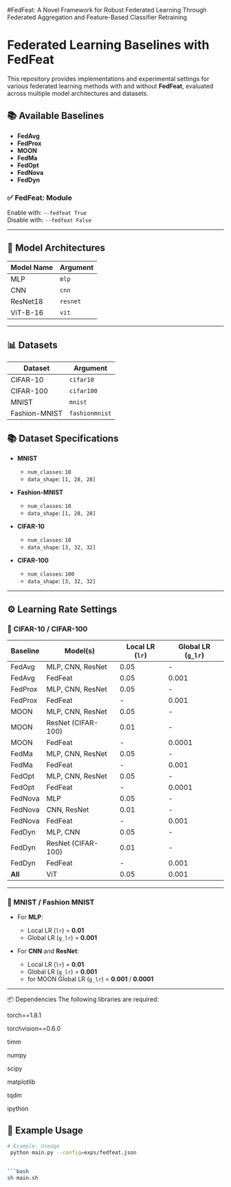 #FedFeat: A Novel Framework for Robust Federated Learning Through Federated Aggregation and Feature-Based Classifier Retraining 

# Federated Learning Baselines with FedFeat

This repository provides implementations and experimental settings for various federated learning methods with and without **FedFeat**, evaluated across multiple model architectures and datasets.

## 📚 Available Baselines

- **FedAvg**
- **FedProx**
- **MOON**
- **FedMa**
- **FedOpt**
- **FedNova**
- **FedDyn**

### ✅ FedFeat: Module
Enable with: `--fedfeat True`  
Disable with: `--fedfeat False`

---

## 🧠 Model Architectures

| Model Name | Argument |
|------------|----------|
| MLP        | `mlp`    |
| CNN        | `cnn`    |
| ResNet18   | `resnet` |
| ViT-B-16   | `vit`    |

---

## 📊 Datasets

| Dataset         | Argument    |
|-----------------|-------------|
| CIFAR-10        | `cifar10`   |
| CIFAR-100       | `cifar100`  |
| MNIST           | `mnist`     |
| Fashion-MNIST   | `fashionmnist`    |

## 📚 Dataset Specifications

- **MNIST**
  - `num_classes`: `10`
  - `data_shape`: `[1, 28, 28]`

- **Fashion-MNIST**
  - `num_classes`: `10`
  - `data_shape`: `[1, 28, 28]`

- **CIFAR-10**
  - `num_classes`: `10`
  - `data_shape`: `[3, 32, 32]`

- **CIFAR-100**
  - `num_classes`: `100`
  - `data_shape`: `[3, 32, 32]`

---

## ⚙️ Learning Rate Settings

### 🔹 CIFAR-10 / CIFAR-100

| Baseline  | Model(s)             | Local LR (`lr`) | Global LR (`g_lr`) |
|-----------|----------------------|------------------|---------------------|
| FedAvg    | MLP, CNN, ResNet     | 0.05             | -                   |
| FedAvg    | FedFeat              | 0.05             | 0.001               |
| FedProx   | MLP, CNN, ResNet     | 0.05             | -                   |
| FedProx   | FedFeat              | -                | 0.001               |
| MOON      | MLP, CNN, ResNet     | 0.05             | -                   |
| MOON      | ResNet (CIFAR-100)   | 0.01             | -                   |
| MOON      | FedFeat              | -                | 0.0001              |
| FedMa     | MLP, CNN, ResNet     | 0.05             | -                   |
| FedMa     | FedFeat              | -                | 0.001               |
| FedOpt    | MLP, CNN, ResNet     | 0.05             | -                   |
| FedOpt    | FedFeat              | -                | 0.0001              |
| FedNova   | MLP                  | 0.05             | -                   |
| FedNova   | CNN, ResNet          | 0.01             | -                   |
| FedNova   | FedFeat              | -                | 0.001               |
| FedDyn    | MLP, CNN             | 0.05             | -                   |
| FedDyn    | ResNet (CIFAR-100)   | 0.01             | -                   |
| FedDyn    | FedFeat              | -                | 0.001               |
| **All**   | ViT                  | 0.05             | 0.001               |

---

### 🔹 MNIST / Fashion MNIST

- For **MLP**:
  - Local LR (`lr`) = **0.01**
  - Global LR (`g_lr`) = **0.001**

- For **CNN** and **ResNet**:
  - Local LR (`lr`) = **0.01**
  - Global LR (`g_lr`) = **0.001**
  - for MOON Global LR (`g_lr`) = **0.001** / **0.0001**
---


📦 Dependencies
The following libraries are required:

torch==1.8.1

torchvision==0.6.0

timm

numpy

scipy

matplotlib

tqdm

ipython

## 🚀 Example Usage

```bash
# Example: Useage
 python main.py --config=exps/fedfeat.json

 
```bash
sh main.sh
